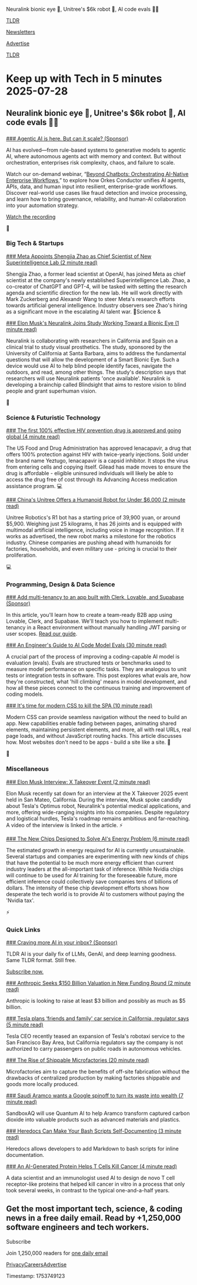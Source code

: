 Neuralink bionic eye 👀, Unitree's $6k robot 🤖, AI code evals 👨‍💻 

[TLDR](/)

[Newsletters](/newsletters)

[Advertise](https://advertise.tldr.tech/)

[TLDR](/)

# Keep up with Tech in 5 minutes 2025-07-28

## Neuralink bionic eye 👀, Unitree's $6k robot 🤖, AI code evals 👨‍💻

### 

[### Agentic AI is here. But can it scale? (Sponsor)](https://orkes.io/webinars/beyond-chatbots-orchestrating-ai-native-enterprise-workflows?utm_campaign=TLDR-flagship-July&amp;utm_source=Newsletter&amp;utm_medium=referral)

AI has evolved—from rule-based systems to generative models to agentic AI, where autonomous agents act with memory and context. But without orchestration, enterprises risk complexity, chaos, and failure to scale.

Watch our on-demand webinar, “[Beyond Chatbots: Orchestrating AI-Native Enterprise Workflows,](https://orkes.io/webinars/beyond-chatbots-orchestrating-ai-native-enterprise-workflows?utm_campaign=TLDR-flagship-July&utm_source=Newsletter&utm_medium=referral)” to explore how Orkes Conductor unifies AI agents, APIs, data, and human input into resilient, enterprise-grade workflows. Discover real-world use cases like fraud detection and invoice processing, and learn how to bring governance, reliability, and human-AI collaboration into your automation strategy.

[Watch the recording](https://orkes.io/webinars/beyond-chatbots-orchestrating-ai-native-enterprise-workflows?utm_campaign=TLDR-flagship-July&utm_source=Newsletter&utm_medium=referral)

📱

### Big Tech & Startups

[### Meta Appoints Shengjia Zhao as Chief Scientist of New Superintelligence Lab (2 minute read)](https://analyticsindiamag.com/ai-news-updates/meta-appoints-shengjia-zhao-as-chief-scientist-of-new-superintelligence-lab/?utm_source=tldrnewsletter)

Shengjia Zhao, a former lead scientist at OpenAI, has joined Meta as chief scientist at the company's newly established Superintelligence Lab. Zhao, a co-creator of ChatGPT and GPT-4, will be tasked with setting the research agenda and scientific direction for the new lab. He will work directly with Mark Zuckerberg and Alexandr Wang to steer Meta's research efforts towards artificial general intelligence. Industry observers see Zhao's hiring as a significant move in the escalating AI talent war. 🚀Science &

[### Elon Musk's Neuralink Joins Study Working Toward a Bionic Eye (1 minute read)](https://www.bloomberg.com/news/articles/2025-07-25/elon-musk-s-neuralink-joins-study-working-toward-a-bionic-eye?accessToken=eyJhbGciOiJIUzI1NiIsInR5cCI6IkpXVCJ9.eyJzb3VyY2UiOiJTdWJzY3JpYmVyR2lmdGVkQXJ0aWNsZSIsImlhdCI6MTc1MzY1NDI2MCwiZXhwIjoxNzU0MjU5MDYwLCJhcnRpY2xlSWQiOiJTWllWUzhHUEwzWE8wMCIsImJjb25uZWN0SWQiOiJBOEExRDhFQTI5OTc0OTRGQTQ1QUE2REJBMjAwNTM3MSJ9.IlmD0ekOvE4Y1KTgHE1nXZh011fYOtUNdPrGMDQi2Uw&amp;utm_source=tldrnewsletter)

Neuralink is collaborating with researchers in California and Spain on a clinical trial to study visual prosthetics. The study, sponsored by the University of California at Santa Barbara, aims to address the fundamental questions that will allow the development of a Smart Bionic Eye. Such a device would use AI to help blind people identify faces, navigate the outdoors, and read, among other things. The study's description says that researchers will use Neuralink patients 'once available'. Neuralink is developing a brainchip called Blindsight that aims to restore vision to blind people and grant superhuman vision.

🚀

### Science & Futuristic Technology

[### The first 100% effective HIV prevention drug is approved and going global (4 minute read)](https://newatlas.com/infectious-diseases/hiv-prevention-fda-lenacapavir/?utm_source=tldrnewsletter)

The US Food and Drug Administration has approved lenacapavir, a drug that offers 100% protection against HIV with twice-yearly injections. Sold under the brand name Yeztugo, lenacapavir is a capsid inhibitor. It stops the virus from entering cells and copying itself. Gilead has made moves to ensure the drug is affordable - eligible uninsured individuals will likely be able to access the drug free of cost through its Advancing Access medication assistance program. 💻

[### China's Unitree Offers a Humanoid Robot for Under $6,000 (2 minute read)](https://www.bloomberg.com/news/articles/2025-07-25/china-s-unitree-r1-is-a-humanoid-robot-costing-less-than-6-000?accessToken=eyJhbGciOiJIUzI1NiIsInR5cCI6IkpXVCJ9.eyJzb3VyY2UiOiJTdWJzY3JpYmVyR2lmdGVkQXJ0aWNsZSIsImlhdCI6MTc1MzY1NDIzNiwiZXhwIjoxNzU0MjU5MDM2LCJhcnRpY2xlSWQiOiJTWDRDOFpUMEFGQjQwMCIsImJjb25uZWN0SWQiOiJBOEExRDhFQTI5OTc0OTRGQTQ1QUE2REJBMjAwNTM3MSJ9.W9zmqp8qC19Z67ye0NF10xzvxJEKag9Z2t7jtCh6eiY&amp;utm_source=tldrnewsletter)

Unitree Robotics's R1 bot has a starting price of 39,900 yuan, or around $5,900. Weighing just 25 kilograms, it has 26 joints and is equipped with multimodal artificial intelligence, including voice in image recognition. If it works as advertised, the new robot marks a milestone for the robotics industry. Chinese companies are pushing ahead with humanoids for factories, households, and even military use - pricing is crucial to their proliferation.

💻

### Programming, Design & Data Science

[### Add multi-tenancy to an app built with Clerk, Lovable, and Supabase (Sponsor)](https://go.clerk.com/E1gBXew?utm_source=tldrnewsletter)

In this article, you'll learn how to create a team-ready B2B app using Lovable, Clerk, and Supabase. We'll teach you how to implement multi-tenancy in a React environment without manually handling JWT parsing or user scopes. [Read our guide](https://go.clerk.com/E1gBXew).

[### An Engineer's Guide to AI Code Model Evals (30 minute read)](https://addyosmani.com/blog/ai-evals/?utm_source=tldrnewsletter)

A crucial part of the process of improving a coding-capable AI model is evaluation (evals). Evals are structured tests or benchmarks used to measure model performance on specific tasks. They are analogous to unit tests or integration tests in software. This post explores what evals are, how they're constructed, what 'hill climbing' means in model development, and how all these pieces connect to the continuous training and improvement of coding models.

[### It's time for modern CSS to kill the SPA (10 minute read)](https://www.jonoalderson.com/conjecture/its-time-for-modern-css-to-kill-the-spa/?utm_source=tldrnewsletter)

Modern CSS can provide seamless navigation without the need to build an app. New capabilities enable fading between pages, animating shared elements, maintaining persistent elements, and more, all with real URLs, real page loads, and without JavaScript routing hacks. This article discusses how. Most websites don't need to be apps - build a site like a site. 🎁

🎁

### Miscellaneous

[### Elon Musk Interview: X Takeover Event (2 minute read)](https://teslanorth.com/2025/07/27/elon-musk-interview-x-takeover-event-video/?utm_source=tldrnewsletter)

Elon Musk recently sat down for an interview at the X Takeover 2025 event held in San Mateo, California. During the interview, Musk spoke candidly about Tesla's Optimus robot, Neuralink's potential medical applications, and more, offering wide-ranging insights into his companies. Despite regulatory and logistical hurdles, Tesla's roadmap remains ambitious and far-reaching. A video of the interview is linked in the article. ⚡

[### The New Chips Designed to Solve AI's Energy Problem (6 minute read)](https://www.wsj.com/tech/ai/the-new-chips-designed-to-solve-ais-energy-problem-1ba9cac1?st=s8XAkb&reflink=desktopwebshare_permalink&utm_source=tldrnewsletter)

The estimated growth in energy required for AI is currently unsustainable. Several startups and companies are experimenting with new kinds of chips that have the potential to be much more energy efficient than current industry leaders at the all-important task of inference. While Nvidia chips will continue to be used for AI training for the foreseeable future, more efficient inference could collectively save companies tens of billions of dollars. The intensity of these chip development efforts shows how desperate the tech world is to provide AI to customers without paying the 'Nvidia tax'.

⚡

### Quick Links

[### Craving more AI in your inbox? (Sponsor)](https://tldr.tech/ai/?utm_source=tldr&amp;utm_medium=newsletter&amp;utm_campaign=quicklinks07282025)

TLDR AI is your daily fix of LLMs, GenAI, and deep learning goodness. Same TLDR format. Still free.

[Subscribe now.](https://tldr.tech/ai/?utm_source=tldr&utm_medium=newsletter&utm_campaign=quicklinks07282025)

[### Anthropic Seeks $150 Billion Valuation in New Funding Round (2 minute read)](https://www.pymnts.com/news/investment-tracker/2025/anthropic-seeks-150-billion-valuation-in-new-funding-round/?utm_source=tldrnewsletter)

Anthropic is looking to raise at least $3 billion and possibly as much as $5 billion.

[### Tesla plans ‘friends and family' car service in California, regulator says (5 minute read)](https://www.cnbc.com/2025/07/25/tesla-plans-friends-and-family-service-in-california-regulator-says.html?utm_source=tldrnewsletter)

Tesla CEO recently teased an expansion of Tesla's robotaxi service to the San Francisco Bay Area, but California regulators say the company is not authorized to carry passengers on public roads in autonomous vehicles.

[### The Rise of Shippable Microfactories (20 minute read)](https://www.thesisdriven.com/p/the-rise-of-shippable-microfactories?utm_source=tldrnewsletter)

Microfactories aim to capture the benefits of off-site fabrication without the drawbacks of centralized production by making factories shippable and goods more locally produced.

[### Saudi Aramco wants a Google spinoff to turn its waste into wealth (7 minute read)](https://restofworld.org/2025/saudi-aramco-carbon-emissions-profit-google-spinoff-ai/?utm_source=rss&amp;utm_medium=rss&amp;utm_campaign=feeds)

SandboxAQ will use Quantum AI to help Aramco transform captured carbon dioxide into valuable products such as advanced materials and plastics.

[### Heredocs Can Make Your Bash Scripts Self-Documenting (3 minute read)](https://holdtherobot.com/blog/heredocs-can-make-your-bash-scripts-self-documenting/?utm_source=tldrnewsletter)

Heredocs allows developers to add Markdown to bash scripts for inline documentation.

[### An AI-Generated Protein Helps T Cells Kill Cancer (4 minute read)](https://www.the-scientist.com/an-ai-generated-protein-helps-t-cells-kill-cancer-73205?utm_source=tldrnewsletter)

A data scientist and an immunologist used AI to design de novo T cell receptor-like proteins that helped kill cancer in vitro in a process that only took several weeks, in contrast to the typical one-and-a-half years.

## Get the most important tech, science, & coding news in a free daily email. Read by +1,250,000 software engineers and tech workers.

Subscribe

Join 1,250,000 readers for [one daily email](/api/latest/tech)

[Privacy](/privacy)[Careers](https://jobs.ashbyhq.com/tldr.tech)[Advertise](/tech/advertise)

Timestamp: 1753749123